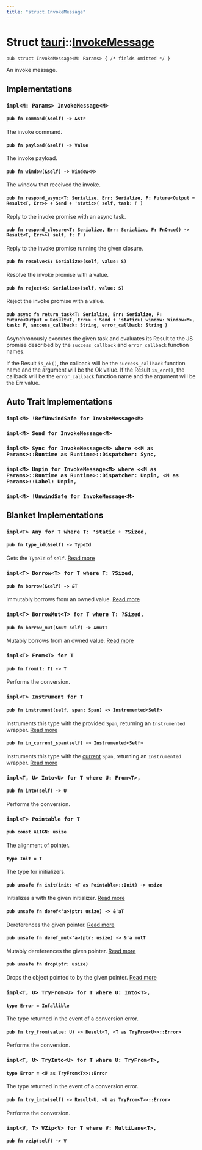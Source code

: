 ```yaml
---
title: "struct.InvokeMessage"
---
```


# Struct [tauri](/docs/api/rust/tauri/index.html)::​[InvokeMessage](/docs/api/rust/tauri/)

```
pub struct InvokeMessage<M: Params> { /* fields omitted */ }
```

An invoke message.

## Implementations

### `impl<M: Params> InvokeMessage<M>`

#### `pub fn command(&self) -> &str`

The invoke command.

#### `pub fn payload(&self) -> Value`

The invoke payload.

#### `pub fn window(&self) -> Window<M>`

The window that received the invoke.

#### `pub fn respond_async<T: Serialize, Err: Serialize, F: Future<Output = Result<T, Err>> + Send + 'static>( self, task: F )`

Reply to the invoke promise with an async task.

#### `pub fn respond_closure<T: Serialize, Err: Serialize, F: FnOnce() -> Result<T, Err>>( self, f: F )`

Reply to the invoke promise running the given closure.

#### `pub fn resolve<S: Serialize>(self, value: S)`

Resolve the invoke promise with a value.

#### `pub fn reject<S: Serialize>(self, value: S)`

Reject the invoke promise with a value.

#### `pub async fn return_task<T: Serialize, Err: Serialize, F: Future<Output = Result<T, Err>> + Send + 'static>( window: Window<M>, task: F, success_callback: String, error_callback: String )`

Asynchronously executes the given task and evaluates its Result to the JS promise described by the `success_callback` and `error_callback` function names.

If the Result `is_ok()`, the callback will be the `success_callback` function name and the argument will be the Ok value. If the Result `is_err()`, the callback will be the `error_callback` function name and the argument will be the Err value.

## Auto Trait Implementations

### `impl<M> !RefUnwindSafe for InvokeMessage<M>`

### `impl<M> Send for InvokeMessage<M>`

### `impl<M> Sync for InvokeMessage<M> where <<M as Params>::Runtime as Runtime>::Dispatcher: Sync,`

### `impl<M> Unpin for InvokeMessage<M> where <<M as Params>::Runtime as Runtime>::Dispatcher: Unpin, <M as Params>::Label: Unpin,`

### `impl<M> !UnwindSafe for InvokeMessage<M>`

## Blanket Implementations

### `impl<T> Any for T where T: 'static + ?Sized,`

#### `pub fn type_id(&self) -> TypeId`

Gets the `TypeId` of `self`. [Read more](https://doc.rust-lang.org/nightly/core/any/trait.Any.html#tymethod.type_id)

### `impl<T> Borrow<T> for T where T: ?Sized,`

#### `pub fn borrow(&self) -> &T`

Immutably borrows from an owned value. [Read more](https://doc.rust-lang.org/nightly/core/borrow/trait.Borrow.html#tymethod.borrow)

### `impl<T> BorrowMut<T> for T where T: ?Sized,`

#### `pub fn borrow_mut(&mut self) -> &mutT`

Mutably borrows from an owned value. [Read more](https://doc.rust-lang.org/nightly/core/borrow/trait.BorrowMut.html#tymethod.borrow_mut)

### `impl<T> From<T> for T`

#### `pub fn from(t: T) -> T`

Performs the conversion.

### `impl<T> Instrument for T`

#### `pub fn instrument(self, span: Span) -> Instrumented<Self>`

Instruments this type with the provided `Span`, returning an `Instrumented` wrapper. [Read more](https://docs.rs/tracing/0.1.25/tracing/instrument/trait.Instrument.html#method.instrument)

#### `pub fn in_current_span(self) -> Instrumented<Self>`

Instruments this type with the [current](/docs/api/rust/tauri/../struct.Span.html#method.current) `Span`, returning an `Instrumented` wrapper. [Read more](https://docs.rs/tracing/0.1.25/tracing/instrument/trait.Instrument.html#method.in_current_span)

### `impl<T, U> Into<U> for T where U: From<T>,`

#### `pub fn into(self) -> U`

Performs the conversion.

### `impl<T> Pointable for T`

#### `pub const ALIGN: usize`

The alignment of pointer.

#### `type Init = T`

The type for initializers.

#### `pub unsafe fn init(init: <T as Pointable>::Init) -> usize`

Initializes a with the given initializer. [Read more](/docs/api/rust/tauri/about:blank#tymethod.init)

#### `pub unsafe fn deref<'a>(ptr: usize) -> &'aT`

Dereferences the given pointer. [Read more](/docs/api/rust/tauri/about:blank#tymethod.deref)

#### `pub unsafe fn deref_mut<'a>(ptr: usize) -> &'a mutT`

Mutably dereferences the given pointer. [Read more](/docs/api/rust/tauri/about:blank#tymethod.deref_mut)

#### `pub unsafe fn drop(ptr: usize)`

Drops the object pointed to by the given pointer. [Read more](/docs/api/rust/tauri/about:blank#tymethod.drop)

### `impl<T, U> TryFrom<U> for T where U: Into<T>,`

#### `type Error = Infallible`

The type returned in the event of a conversion error.

#### `pub fn try_from(value: U) -> Result<T, <T as TryFrom<U>>::Error>`

Performs the conversion.

### `impl<T, U> TryInto<U> for T where U: TryFrom<T>,`

#### `type Error = <U as TryFrom<T>>::Error`

The type returned in the event of a conversion error.

#### `pub fn try_into(self) -> Result<U, <U as TryFrom<T>>::Error>`

Performs the conversion.

### `impl<V, T> VZip<V> for T where V: MultiLane<T>,`

#### `pub fn vzip(self) -> V`
